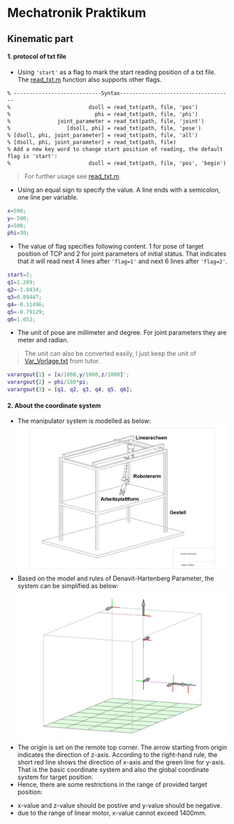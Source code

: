 # Mechatronik Praktikum
## Kinematic part
#### 1. protocol of txt file
* Using `'start'` as a flag to mark the start reading position of a txt file. The [read_txt.m](https://github.com/wenyi1994/Mechatronik_Praktikum/blob/master/read_txt.m) function also supports other flags.
```
% ----------------------------Syntax------------------------------------
%                         dsoll = read_txt(path, file, 'pos')
%                           phi = read_txt(path, file, 'phi')
%               joint_parameter = read_txt(path, file, 'joint')
%                  [dsoll, phi] = read_txt(path, file, 'pose')
% [dsoll, phi, joint_parameter] = read_txt(path, file, 'all')
% [dsoll, phi, joint_parameter] = read_txt(path, file)
% Add a new key word to change start position of reading, the default flag is 'start':
%                         dsoll = read_txt(path, file, 'pos', 'begin')
```
> For further usage see [read_txt.m](https://github.com/wenyi1994/Mechatronik_Praktikum/blob/master/read_txt.m).
* Using an equal sign to specify the value. A line ends with a semicolon, one line per variable.
```MATLAB
x=500;  
y=-500;  
z=500;    
phi=30; 
```
* The value of flag specifies following content. 1 for pose of target position of TCP and 2 for joint parameters of initial status. That indicates that it will read next 4 lines after `'flag=1'` and next 6 lines after `'flag=2'`.
```MATLAB
start=2;             
q1=1.289;            
q2=-1.0434;          
q3=0.89447;          
q4=-0.11496;         
q5=-0.79129;         
q6=1.052; 
```
* The unit of pose are millimeter and degree. For joint parameters they are meter and radian.
> The unit can also be converted easily, I just keep the unit of [Var_Vorlage.txt](https://github.com/wenyi1994/Mechatronik_Praktikum/blob/master/Var_Vorlage.txt) from tutor.
```MATLAB
varargout{1} = [x/1000,y/1000,z/1000]';
varargout{2} = phi/180*pi;
varargout{3} = [q1, q2, q3, q4, q5, q6];
```
#### 2. About the coordinate system
* The manipulator system is modelled as below:
![image](https://github.com/wenyi1994/Mechatronik_Praktikum/blob/master/model.jpg)
* Based on the model and rules of Denavit-Hartenberg Parameter, the system can be simplified as below: 
![image](https://github.com/wenyi1994/Mechatronik_Praktikum/blob/master/frame.jpg)
* The origin is set on the remote top corner. The arrow starting from origin indicates the direction of z-axis. According to the right-hand rule, the short red line shows the direction of x-axis and the green line for y-axis. That is the basic coordinate system and also the global coordinate system for target position.
* Hence, there are some restrictions in the range of provided target position: 
 - x-value and z-value should be postive and y-value should be negative.
 - due to the range of linear motor, x-value cannot exceed 1400mm.
